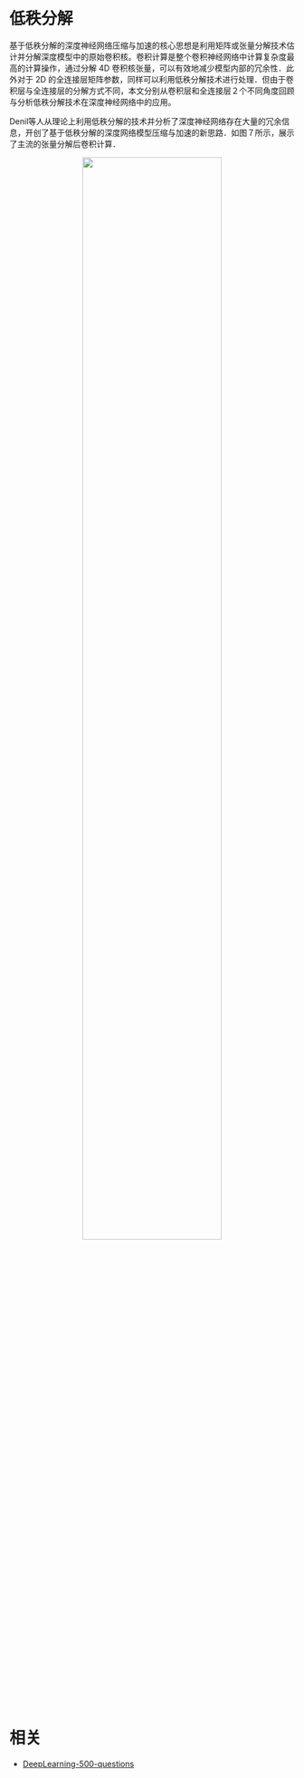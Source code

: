 

# 低秩分解

基于低秩分解的深度神经网络压缩与加速的核心思想是利用矩阵或张量分解技术估计并分解深度模型中的原始卷积核。卷积计算是整个卷积神经网络中计算复杂度最高的计算操作，通过分解 4D 卷积核张量，可以有效地减少模型内部的冗余性．此外对于 2D 的全连接层矩阵参数，同样可以利用低秩分解技术进行处理．但由于卷积层与全连接层的分解方式不同，本文分别从卷积层和全连接层２个不同角度回顾与分析低秩分解技术在深度神经网络中的应用。

Denil等人从理论上利用低秩分解的技术并分析了深度神经网络存在大量的冗余信息，开创了基于低秩分解的深度网络模型压缩与加速的新思路．如图７所示，展示了主流的张量分解后卷积计算．

<p align="center">
    <img width="70%" height="70%" src="http://images.iterate.site/blog/image/20190722/KwDySN8yBWj3.jpg?imageslim">
</p>








# 相关

- [DeepLearning-500-questions](https://github.com/scutan90/DeepLearning-500-questions)
